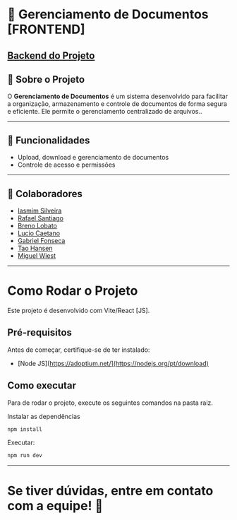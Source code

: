 # 📄 Gerenciamento de Documentos [FRONTEND]

## [Backend do Projeto](https://github.com/Rafaelrs21/Gerenciamento-de-arquivos/)

## 📌 Sobre o Projeto
O **Gerenciamento de Documentos** é um sistema desenvolvido para facilitar a organização, armazenamento e controle de documentos de forma segura e eficiente. Ele permite o gerenciamento centralizado de arquivos..

---

## 🚀 Funcionalidades
- Upload, download e gerenciamento de documentos
- Controle de acesso e permissões

---

## 👥 Colaboradores
- [Iasmim Silveira](https://github.com/iasmimsilveira)
- [Rafael Santiago](https://github.com/Rafaelrs21)
- [Breno Lobato](https://github.com/kick250)
- [Lucio Caetano](https://github.com/caetanoinf)
- [Gabriel Fonseca](https://github.com/gabrielborel)
- [Tao Hansen](https://github.com/taohansens)
- [Miguel Wiest](https://github.com/miguelwiest)
---

# Como Rodar o Projeto

Este projeto é desenvolvido com Vite/React [JS].

## Pré-requisitos
Antes de começar, certifique-se de ter instalado:
- [Node JS](https://adoptium.net/](https://nodejs.org/pt/download)

## Como executar
Para  de rodar o projeto, execute os seguintes comandos na pasta raiz.

Instalar as dependências
```sh
npm install
```
Executar:
```sh
npm run dev
```


---
Se tiver dúvidas, entre em contato com a equipe! 🚀
=======
